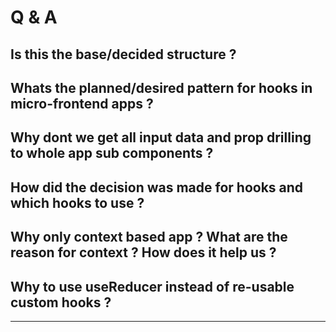 # Q & A

## Is this the base/decided structure ?

## Whats the planned/desired pattern for hooks in micro-frontend apps ?

## Why dont we get all input data and prop drilling to whole app sub components ?

## How did the decision was made for hooks and which hooks to use ?

## Why only context based app ? What are the reason for context ? How does it help us ?

## Why to use useReducer instead of re-usable custom hooks ?

---